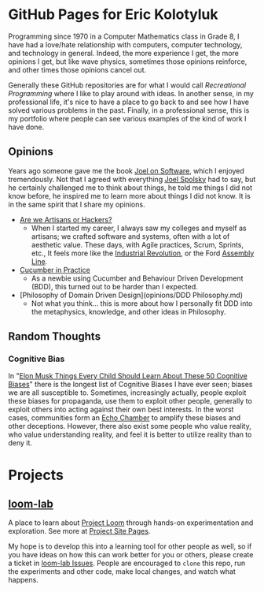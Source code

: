 # GitHub Pages for Eric Kolotyluk

<!--
    Remember, that after pushing changes back to GitHub, it can take a while for the Jekyll build
    to complete and render everything.
-->

[Assembly Line]: https://en.wikipedia.org/wiki/Assembly_line
[Echo Chamber]: https://en.wikipedia.org/wiki/Echo_chamber_(media)
[Elon Musk Things Every Child Should Learn About These 50 Cognitive Biases]: https://www.inc.com/jessica-stillman/elon-musk-cognitive-biases.html
[Industrial Revolution]: https://en.wikipedia.org/wiki/Industrial_Revolution
[Joel on Software]: https://books.google.ca/books?id=5qx2S47hnnEC
[Joel Spolsky]: https://en.wikipedia.org/wiki/Joel_Spolsky

Programming since 1970 in a Computer Mathematics class in Grade 8, I have had a love/hate relationship with
computers, computer technology, and technology in general. Indeed, the more experience I get, the more
opinions I get, but like wave physics, sometimes those opinions reinforce, and other times those opinions
cancel out.

Generally these GitHub repositories are for what I would call *Recreational Programming* where I like to
play around with ideas. In another sense, in my professional life, it's nice to have a place to go back
to and see how I have solved various problems in the past. Finally, in a professional sense, this is
my portfolio where people can see various examples of the kind of work I have done.

## Opinions

Years ago someone gave me the book [Joel on Software], which I enjoyed tremendously. Not that I agreed with
everything [Joel Spolsky] had to say, but he certainly challenged me to think about things, he told me things
I did not know before, he inspired me to learn more about things I did not know. It is in the same spirit that
I share my opinions.

- [Are we Artisans or Hackers?](opinions/Artisans.md)
  - When I started my career, I always saw my colleges and myself as artisans; we crafted software and
    systems, often with a lot of aesthetic value. These days, with Agile practices, Scrum, Sprints, etc.,
    It feels more like the [Industrial Revolution], or the Ford [Assembly Line].
- [Cucumber in Practice](opinions/Cucumber.md)
  - As a newbie using Cucumber and Behaviour Driven Development (BDD), this turned out to be harder than
    I expected.
- [Philosophy of Domain Driven Design](opinions/DDD Philosophy.md)
  - Not what you think... this is more about how I personally fit DDD into the metaphysics, knowledge,
    and other ideas in Philosophy.

## Random Thoughts

### Cognitive Bias

In "[Elon Musk Things Every Child Should Learn About These 50 Cognitive Biases]" there is the longest list of
Cognitive Biases I have ever seen; biases we are all susceptible to. Sometimes, increasingly actually, people
exploit these biases for propaganda, use them to exploit other people, generally to exploit others into acting
against their own best interests. In the worst cases, communities form an [Echo Chamber] to amplify these biases
and other deceptions. However, there also exist some people who value reality, who value understanding
reality, and feel it is better to utilize reality than to deny it.

# Projects

## [loom-lab](https://github.com/kolotyluk/loom-lab)

A place to learn about
[Project Loom](https://openjdk.java.net/projects/loom)
through hands-on experimentation and exploration. See more at
[Project Site Pages](https://kolotyluk.github.io/loom-lab).

My hope is to develop this into a learning tool for other people as well, so if you have ideas on how
this can work better for you or others, please create a ticket in
[loom-lab Issues](https://github.com/kolotyluk/loom-lab/issues).
People are encouraged to `clone` this repo, run the experiments
and other code, make local changes, and watch what happens.

